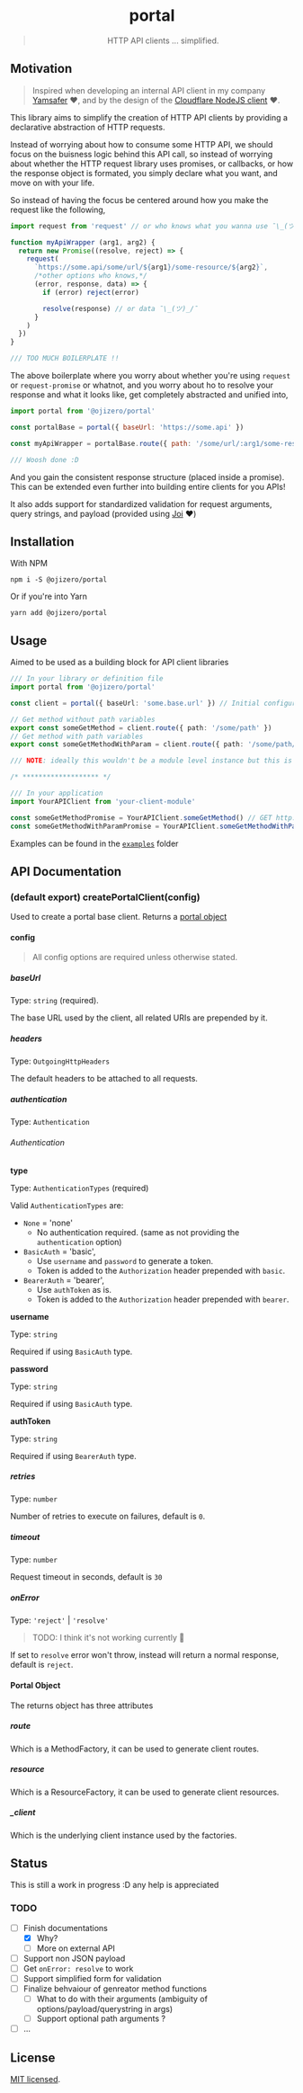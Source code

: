 <div align="center">

# portal

> HTTP API clients ... simplified.

</div>

## Motivation

> Inspired when developing an internal API client in my company [Yamsafer](https://github.com/Yamsafer) :heart:, and by the design of the [Cloudflare NodeJS client](https://github.com/cloudflare/node-cloudflare) :heart:.

This library aims to simplify the creation of HTTP API clients by providing a declarative abstraction of HTTP requests.

Instead of worrying about how to consume some HTTP API, we should focus on the buisness logic behind this API call, so instead of worrying about whether the HTTP request library uses promises, or callbacks, or how the response object is formated, you simply declare what you want, and move on with your life.

So instead of having the focus be centered around how you make the request like the following,

```javascript
import request from 'request' // or who knows what you wanna use ¯\_(ツ)_/¯

function myApiWrapper (arg1, arg2) {
  return new Promise((resolve, reject) => {
    request(
      `https://some.api/some/url/${arg1}/some-resource/${arg2}`,
      /*other options who knows,*/
      (error, response, data) => {
        if (error) reject(error)

        resolve(response) // or data ¯\_(ツ)_/¯
      }
    )
  })
}

/// TOO MUCH BOILERPLATE !!
```

The above boilerplate where you worry about whether you're using `request` or `request-promise` or whatnot, and you worry about ho to resolve your response and what it looks like, get completely abstracted and unified into,

```javascript
import portal from '@ojizero/portal'

const portalBase = portal({ baseUrl: 'https://some.api' })

const myApiWrapper = portalBase.route({ path: '/some/url/:arg1/some-resource/:arg2' })

/// Woosh done :D
```

And you gain the consistent response structure (placed inside a promise). This can be extended even further into building entire clients for you APIs!

It also adds support for standardized validation for request arguments, query strings, and payload (provided using [Joi](https://github.com/hapijs/joi) :heart:)

## Installation

With NPM

```
npm i -S @ojizero/portal
```

Or if you're into Yarn

```
yarn add @ojizero/portal
```

## Usage

Aimed to be used as a building block for API client libraries

```typescript
/// In your library or definition file
import portal from '@ojizero/portal'

const client = portal({ baseUrl: 'some.base.url' }) // Initial configuration can be passed here

// Get method without path variables
export const someGetMethod = client.route({ path: '/some/path' })
// Get method with path variables
export const someGetMethodWithParam = client.route({ path: '/some/path/:withInnerVariable' })

/// NOTE: ideally this wouldn't be a module level instance but this is to simplify this example 😬

/* ******************* */

/// In your application
import YourAPIClient from 'your-client-module'

const someGetMethodPromise = YourAPIClient.someGetMethod() // GET http://some.base.url/some/path
const someGetMethodWithParamPromise = YourAPIClient.someGetMethodWithParam(5) // GET http://some.base.url/some/path/5
```

Examples can be found in the [`examples`](./examples) folder

## API Documentation

### (default export) createPortalClient(config)

Used to create a portal base client. Returns a [portal object](####portal-object)

#### config

> All config options are required unless otherwise stated.

##### baseUrl

Type: `string` (required).

The base URL used by the client, all related URIs are prepended by it.

##### headers

Type: `OutgoingHttpHeaders`

The default headers to be attached to all requests.

##### authentication

Type: `Authentication`

###### Authentication

**type**

Type: `AuthenticationTypes` (required)

Valid `AuthenticationTypes` are:

- `None` = 'none'
  - No authentication required. (same as not providing the `authentication` option)
- `BasicAuth` = 'basic',
  - Use `username` and `password` to generate a token.
  - Token is added to the `Authorization` header prepended with `basic`.
- `BearerAuth` = 'bearer',
  - Use `authToken` as is.
  - Token is added to the `Authorization` header prepended with `bearer`.

**username**

Type: `string`

Required if using `BasicAuth` type.

**password**

Type: `string`

Required if using `BasicAuth` type.

**authToken**

Type: `string`

Required if using `BearerAuth` type.

##### retries

Type: `number`

Number of retries to execute on failures, default is `0`.

##### timeout

Type: `number`

Request timeout in seconds, default is `30`

##### onError

Type: `'reject'` | `'resolve'`

> TODO: I think it's not working currently 🤔

If set to `resolve` error won't throw, instead will return a normal response, default is `reject`.

#### Portal Object

The returns object has three attributes

##### route

Which is a MethodFactory, it can be used to generate client routes.

##### resource

Which is a ResourceFactory, it can be used to generate client resources.

##### _client

Which is the underlying client instance used by the factories.

## Status

This is still a work in progress :D any help is appreciated

### TODO

- [ ] Finish documentations
  - [x] Why?
  - [ ] More on external API
- [ ] Support non JSON payload
- [ ] Get `onError: resolve` to work
- [ ] Support simplified form for validation
- [ ] Finalize behvaiour of genreator method functions
  - [ ] What to do with their arguments (ambiguity of options/payload/querystring in args)
  - [ ] Support optional path arguments ?
- [ ] ...

## License

[MIT licensed](LICENSE).
